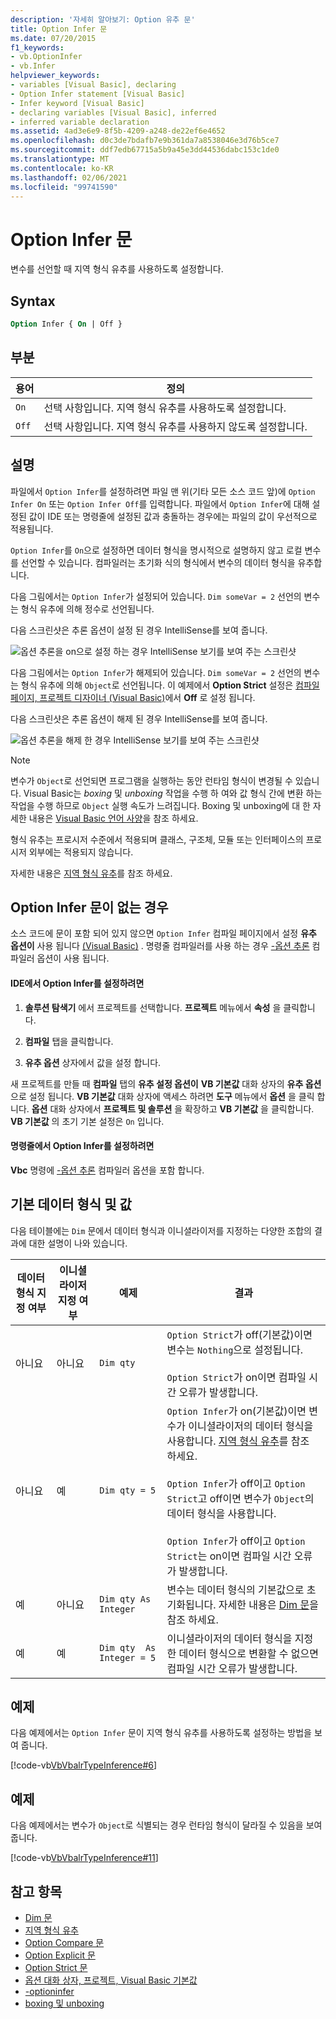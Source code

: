 ```yaml
---
description: '자세히 알아보기: Option 유추 문'
title: Option Infer 문
ms.date: 07/20/2015
f1_keywords:
- vb.OptionInfer
- vb.Infer
helpviewer_keywords:
- variables [Visual Basic], declaring
- Option Infer statement [Visual Basic]
- Infer keyword [Visual Basic]
- declaring variables [Visual Basic], inferred
- inferred variable declaration
ms.assetid: 4ad3e6e9-8f5b-4209-a248-de22ef6e4652
ms.openlocfilehash: d0c3de7bdafb7e9b361da7a8538046e3d76b5ce7
ms.sourcegitcommit: ddf7edb67715a5b9a45e3dd44536dabc153c1de0
ms.translationtype: MT
ms.contentlocale: ko-KR
ms.lasthandoff: 02/06/2021
ms.locfileid: "99741590"
---
```

# <a name="option-infer-statement"></a>Option Infer 문

변수를 선언할 때 지역 형식 유추를 사용하도록 설정합니다.

## <a name="syntax"></a>Syntax

```vb
Option Infer { On | Off }
```

## <a name="parts"></a>부분

|용어|정의|
|---|---|
|`On`|선택 사항입니다. 지역 형식 유추를 사용하도록 설정합니다.|
|`Off`|선택 사항입니다. 지역 형식 유추를 사용하지 않도록 설정합니다.|

## <a name="remarks"></a>설명

파일에서 `Option Infer`를 설정하려면 파일 맨 위(기타 모든 소스 코드 앞)에 `Option Infer On` 또는 `Option Infer Off`를 입력합니다. 파일에서 `Option Infer`에 대해 설정된 값이 IDE 또는 명령줄에 설정된 값과 충돌하는 경우에는 파일의 값이 우선적으로 적용됩니다.

`Option Infer`를 `On`으로 설정하면 데이터 형식을 명시적으로 설명하지 않고 로컬 변수를 선언할 수 있습니다. 컴파일러는 초기화 식의 형식에서 변수의 데이터 형식을 유추합니다.

다음 그림에서는 `Option Infer`가 설정되어 있습니다. `Dim someVar = 2` 선언의 변수는 형식 유추에 의해 정수로 선언됩니다.

다음 스크린샷은 추론 옵션이 설정 된 경우 IntelliSense를 보여 줍니다.

![옵션 추론을 on으로 설정 하는 경우 IntelliSense 보기를 보여 주는 스크린샷](./media/option-infer-statement/option-infer-as-integer-on.png)

다음 그림에서는 `Option Infer`가 해제되어 있습니다. `Dim someVar = 2` 선언의 변수는 형식 유추에 의해 `Object`로 선언됩니다. 이 예제에서 **Option Strict** 설정은 [컴파일 페이지, 프로젝트 디자이너 (Visual Basic)](/visualstudio/ide/reference/compile-page-project-designer-visual-basic)에서 **Off** 로 설정 됩니다.

다음 스크린샷은 추론 옵션이 해제 된 경우 IntelliSense를 보여 줍니다.

![옵션 추론을 해제 한 경우 IntelliSense 보기를 보여 주는 스크린샷](./media/option-infer-statement/option-infer-as-object-off.png)

> [!NOTE]
> 변수가 `Object`로 선언되면 프로그램을 실행하는 동안 런타임 형식이 변경될 수 있습니다. Visual Basic는 *boxing* 및 *unboxing* 작업을 수행 하 여와 값 형식 간에 변환 하는 작업을 수행 하므로 `Object` 실행 속도가 느려집니다. Boxing 및 unboxing에 대 한 자세한 내용은 [Visual Basic 언어 사양](~/_vblang/spec/conversions.md#value-type-conversions)을 참조 하세요.

형식 유추는 프로시저 수준에서 적용되며 클래스, 구조체, 모듈 또는 인터페이스의 프로시저 외부에는 적용되지 않습니다.

자세한 내용은 [지역 형식 유추](../../programming-guide/language-features/variables/local-type-inference.md)를 참조 하세요.

## <a name="when-an-option-infer-statement-is-not-present"></a>Option Infer 문이 없는 경우

소스 코드에 문이 포함 되어 있지 않으면 `Option Infer` 컴파일 페이지에서 설정 **유추 옵션이** 사용 됩니다 [(Visual Basic)](/visualstudio/ide/reference/compile-page-project-designer-visual-basic) . 명령줄 컴파일러를 사용 하는 경우 [-옵션 추론](../../reference/command-line-compiler/optioninfer.md) 컴파일러 옵션이 사용 됩니다.

#### <a name="to-set-option-infer-in-the-ide"></a>IDE에서 Option Infer를 설정하려면

1. **솔루션 탐색기** 에서 프로젝트를 선택합니다. **프로젝트** 메뉴에서 **속성** 을 클릭합니다.

2. **컴파일** 탭을 클릭합니다.

3. **유추 옵션** 상자에서 값을 설정 합니다.

새 프로젝트를 만들 때 **컴파일** 탭의 **유추 설정 옵션이** **VB 기본값** 대화 상자의 **유추 옵션** 으로 설정 됩니다. **VB 기본값** 대화 상자에 액세스 하려면 **도구** 메뉴에서 **옵션** 을 클릭 합니다. **옵션** 대화 상자에서 **프로젝트 및 솔루션** 을 확장하고 **VB 기본값** 을 클릭합니다. **VB 기본값** 의 초기 기본 설정은 `On` 입니다.

#### <a name="to-set-option-infer-on-the-command-line"></a>명령줄에서 Option Infer를 설정하려면

**Vbc** 명령에 [-옵션 추론](../../reference/command-line-compiler/optioninfer.md) 컴파일러 옵션을 포함 합니다.

## <a name="default-data-types-and-values"></a>기본 데이터 형식 및 값

다음 테이블에는 `Dim` 문에서 데이터 형식과 이니셜라이저를 지정하는 다양한 조합의 결과에 대한 설명이 나와 있습니다.

|데이터 형식 지정 여부|이니셜라이저 지정 여부|예제|결과|
|---|---|---|---|
|아니요|아니요|`Dim qty`|`Option Strict`가 off(기본값)이면 변수는 `Nothing`으로 설정됩니다.<br /><br /> `Option Strict`가 on이면 컴파일 시간 오류가 발생합니다.|
|아니요|예|`Dim qty = 5`|`Option Infer`가 on(기본값)이면 변수가 이니셜라이저의 데이터 형식을 사용합니다. [지역 형식 유추](../../programming-guide/language-features/variables/local-type-inference.md)를 참조 하세요.<br /><br /> `Option Infer`가 off이고 `Option Strict`고 off이면 변수가 `Object`의 데이터 형식을 사용합니다.<br /><br /> `Option Infer`가 off이고 `Option Strict`는 on이면 컴파일 시간 오류가 발생합니다.|
|예|아니요|`Dim qty As Integer`|변수는 데이터 형식의 기본값으로 초기화됩니다. 자세한 내용은 [Dim 문](dim-statement.md)을 참조 하세요.|
|예|예|`Dim qty  As Integer = 5`|이니셜라이저의 데이터 형식을 지정한 데이터 형식으로 변환할 수 없으면 컴파일 시간 오류가 발생합니다.|

## <a name="example"></a>예제

다음 예제에서는 `Option Infer` 문이 지역 형식 유추를 사용하도록 설정하는 방법을 보여 줍니다.

[!code-vb[VbVbalrTypeInference#6](~/samples/snippets/visualbasic/VS_Snippets_VBCSharp/VbVbalrTypeInference/VB/Class1.vb#6)]

## <a name="example"></a>예제

다음 예제에서는 변수가 `Object`로 식별되는 경우 런타임 형식이 달라질 수 있음을 보여 줍니다.

[!code-vb[VbVbalrTypeInference#11](~/samples/snippets/visualbasic/VS_Snippets_VBCSharp/VbVbalrTypeInference/VB/Class1.vb#11)]

## <a name="see-also"></a>참고 항목

- [Dim 문](dim-statement.md)
- [지역 형식 유추](../../programming-guide/language-features/variables/local-type-inference.md)
- [Option Compare 문](option-compare-statement.md)
- [Option Explicit 문](option-explicit-statement.md)
- [Option Strict 문](option-strict-statement.md)
- [옵션 대화 상자, 프로젝트, Visual Basic 기본값](/visualstudio/ide/reference/visual-basic-defaults-projects-options-dialog-box)
- [-optioninfer](../../reference/command-line-compiler/optioninfer.md)
- [boxing 및 unboxing](../../../csharp/programming-guide/types/boxing-and-unboxing.md)
